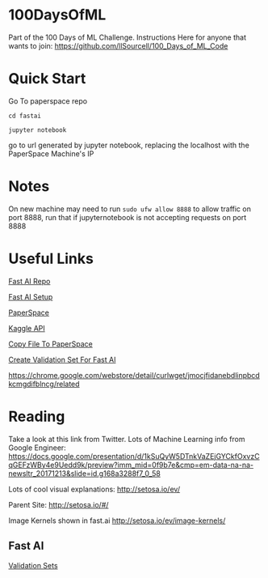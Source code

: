 # 100DaysOfML
Part of the 100 Days of ML Challenge. Instructions Here for anyone that wants to join: https://github.com/llSourcell/100_Days_of_ML_Code

# Quick Start

Go To paperspace repo

`cd fastai`

`jupyter notebook`

go to url generated by jupyter notebook, replacing the localhost with the PaperSpace Machine's IP

# Notes

On new machine may need to run `sudo ufw allow 8888` to allow traffic on port 8888, run that if jupyternotebook is not accepting requests on port 8888

# Useful Links

[Fast AI Repo](https://github.com/fastai/fastai)

[Fast AI Setup](https://github.com/reshamas/fastai_deeplearn_part1/blob/master/tools/paperspace.md)

[PaperSpace](https://www.paperspace.com/console)

[Kaggle API](https://github.com/Kaggle/kaggle-api)

[Copy File To PaperSpace](https://paperspace.zendesk.com/hc/en-us/articles/115000192993-How-do-I-get-files-from-my-computer-into-Paperspace-)

[Create Validation Set For Fast AI](https://github.com/Renga411/dl1.fastai/blob/master/Validation-set-creator.ipynb)

https://chrome.google.com/webstore/detail/curlwget/jmocjfidanebdlinpbcdkcmgdifblncg/related

# Reading

Take a look at this link from Twitter. Lots of Machine Learning info from Google Engineer: https://docs.google.com/presentation/d/1kSuQyW5DTnkVaZEjGYCkfOxvzCqGEFzWBy4e9Uedd9k/preview?imm_mid=0f9b7e&cmp=em-data-na-na-newsltr_20171213&slide=id.g168a3288f7_0_58

Lots of cool visual explanations: http://setosa.io/ev/

Parent Site: http://setosa.io/#/

Image Kernels shown in fast.ai http://setosa.io/ev/image-kernels/

## Fast AI

[Validation Sets](http://www.fast.ai/2017/11/13/validation-sets/)
